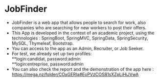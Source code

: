 # JobFinder
- JobFinder is a web app that allows people to search for work, also companies who are searching for new workers to post their offers.</br>
- This App is developed in the context of an academic project, using the technologies : SpringBoot, SpringMVC, SpringData, SpringSecurity, MySQL, Thymeleaf, Bootstrap. </br>
- You can access to the app as an Admin, Recruiter, or Job Seeker.</br>
- For test, we already set up two profiles:</br>
**login:candidat, password:admin</br>
**login:entreprise, password:admin</br>
- You can also check the report and the demonstration of the app here : https://mega.nz/folder/COxGERIa#EoPVzCOS81sXZpLiHiJVwA
